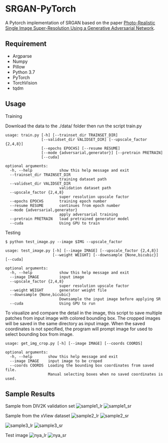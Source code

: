 SRGAN-PyTorch
============================
A Pytorch implementation of SRGAN based on the paper [Photo-Realistic Single Image Super-Resolution Using a Generative Adversarial Network](https://arxiv.org/abs/1609.04802).

Requirement
----------------------------
* Argparse
* Numpy
* Pillow
* Python 3.7
* PyTorch
* TorchVision
* tqdm


Usage
----------------------------

Training

Download the data to the ./data/ folder then run the script train.py
```
usage: train.py [-h] [--trainset_dir TRAINSET_DIR]
                [--validset_dir VALIDSET_DIR] [--upscale_factor {2,4,8}]
                [--epochs EPOCHS] [--resume RESUME]
                [--mode {adversarial,generator}] [--pretrain PRETRAIN]
                [--cuda]

optional arguments:
  -h, --help            show this help message and exit
  --trainset_dir TRAINSET_DIR
                        training dataset path
  --validset_dir VALIDSET_DIR
                        validation dataset path
  --upscale_factor {2,4,8}
                        super resolution upscale factor
  --epochs EPOCHS       training epoch number
  --resume RESUME       continues from epoch number
  --mode {adversarial,generator}
                        apply adversarial training
  --pretrain PRETRAIN   load pretrained generator model
  --cuda                Using GPU to train
```

Testing
```
$ python test_image.py --image $IMG --upscale_factor

usage: test_image.py [-h] [--image IMAGE] [--upscale_factor {2,4,8}]
                     [--weight WEIGHT] [--downsample {None,bicubic}] [--cuda]

optional arguments:
  -h, --help            show this help message and exit
  --image IMAGE         input image
  --upscale_factor {2,4,8}
                        super resolution upscale factor
  --weight WEIGHT       generator weight file
  --downsample {None,bicubic}
                        Downsample the input image before applying SR
  --cuda                Using GPU to run
```

To visualize and compare the detail in the image, this script to save multiple patches from input image with colored bounding box. The cropped images will be saved in the same directory as input image. When the saved coordinates is not specified, the program will prompt image for used to select bounding box from image. 


```
usage: get_img_crop.py [-h] [--image IMAGE] [--coords COORDS]

optional arguments:
  -h, --help       show this help message and exit
  --image IMAGE    input image to be croped
  --coords COORDS  Loading the bounding box coordinates from saved file.
                   Manual selecting boxes when no saved coordinates is used.
```

Sample Results
----------------------------
Sample from DIV2K validation set
![sample1_lr](https://github.com/Maggiking/SRGAN-PyTorch/tree/master/images/sample1_lr.png "Bicubic")
![sample1_sr](https://github.com/Maggiking/SRGAN-PyTorch/tree/master/images/sample1_sr.png "SRGAN")

Sample from the xView dataset
![sample2_lr](https://github.com/Maggiking/SRGAN-PyTorch/tree/master/images/sample2_lr.png "Bicubic")
![sample2_sr](https://github.com/Maggiking/SRGAN-PyTorch/tree/master/images/sample2_sr.png "SRGAN")

![sample3_lr](https://github.com/Maggiking/SRGAN-PyTorch/tree/master/images/sample3_lr.png "Bicubic")
![sample3_sr](https://github.com/Maggiking/SRGAN-PyTorch/tree/master/images/sample3_sr.png "SRGAN")

Test image
![nya_lr](https://github.com/Maggiking/SRGAN-PyTorch/tree/master/images/sample3_lr.png "Low Resolution")
![nya_sr](https://github.com/Maggiking/SRGAN-PyTorch/tree/master/images/sample3_sr.png "SRGAN")





